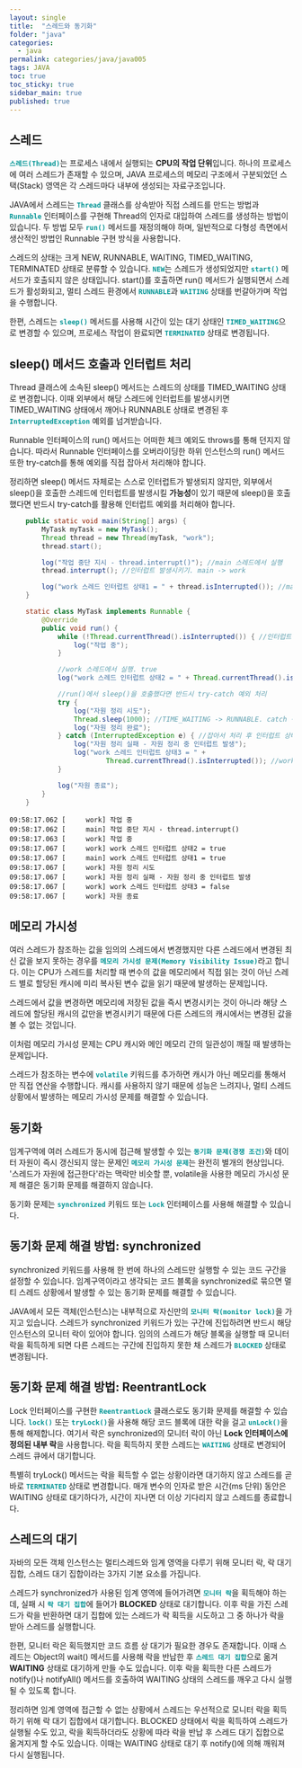```yaml
---
layout: single
title:  "스레드와 동기화"
folder: "java"
categories:
  - java
permalink: categories/java/java005
tags: JAVA
toc: true
toc_sticky: true
sidebar_main: true
published: true
---
```


## 스레드
<span style="color: rgb(3, 150, 150); font-weight: bold;">`스레드(Thread)`</span>는 프로세스 내에서 실행되는 **CPU의 작업 단위**입니다. 하나의 프로세스에 여러 스레드가 존재할 수 있으며, JAVA 프로세스의 메모리 구조에서 구분되었던 스택(Stack) 영역은 각 스레드마다 내부에 생성되는 자료구조입니다.

JAVA에서 스레드는 <span style="color: rgb(3, 150, 150); font-weight: bold;">`Thread`</span> 클래스를 상속받아 직접 스레드를 만드는 방법과 <span style="color: rgb(3, 150, 150); font-weight: bold;">`Runnable`</span> 인터페이스를 구현해 Thread의 인자로 대입하여 스레드를 생성하는 방법이 있습니다. 두 방법 모두 <span style="color: rgb(3, 150, 150); font-weight: bold;">`run()`</span> 메서드를 재정의해야 하며, 일반적으로 다형성 측면에서 생산적인 방법인 Runnable 구현 방식을 사용합니다.

스레드의 상태는 크게 NEW, RUNNABLE, WAITING, TIMED_WAITING, TERMINATED 상태로 분류할 수 있습니다. <span style="color: rgb(3, 150, 150); font-weight: bold;">`NEW`</span>는 스레드가 생성되었지만 <span style="color: rgb(3, 150, 150); font-weight: bold;">`start()`</span> 메서드가 호출되지 않은 상태입니다. start()를 호출하면 run() 메서드가 실행되면서 스레드가 활성화되고, 멀티 스레드 환경에서 <span style="color: rgb(3, 150, 150); font-weight: bold;">`RUNNABLE`</span>과 <span style="color: rgb(3, 150, 150); font-weight: bold;">`WAITING`</span> 상태를 번갈아가며 작업을 수행합니다.

한편, 스레드는 <span style="color: rgb(3, 150, 150); font-weight: bold;">`sleep()`</span> 메서드를 사용해 시간이 있는 대기 상태인 <span style="color: rgb(3, 150, 150); font-weight: bold;">`TIMED_WAITING`</span>으로 변경할 수 있으며, 프로세스 작업이 완료되면 <span style="color: rgb(3, 150, 150); font-weight: bold;">`TERMINATED`</span> 상태로 변경됩니다.

## sleep() 메서드 호출과 인터럽트 처리
Thread 클래스에 소속된 sleep() 메서드는 스레드의 상태를 TIMED_WAITING 상태로 변경합니다. 이때 외부에서 해당 스레드에 인터럽트를 발생시키면 TIMED_WAITING 상태에서 깨어나 RUNNABLE 상태로 변경된 후 <span style="color: rgb(3, 150, 150); font-weight: bold;">`InterruptedException`</span> 예외를 넘겨받습니다.

Runnable 인터페이스의 run() 메서드는 어떠한 체크 예외도 throws를 통해 던지지 않습니다. 따라서 Runnable 인터페이스를 오버라이딩한 하위 인스턴스의 run() 메서드 또한 try-catch를 통해 예외를 직접 잡아서 처리해야 합니다.

정리하면 sleep() 메서드 자체로는 스스로 인터럽트가 발생되지 않지만, 외부에서 sleep()을 호출한 스레드에 인터럽트를 발생시킬 **가능성**이 있기 때문에 sleep()을 호출했다면 반드시 try-catch를 활용해 인터럽트 예외를 처리해야 합니다.

```java
    public static void main(String[] args) {
        MyTask myTask = new MyTask();
        Thread thread = new Thread(myTask, "work");
        thread.start();

        log("작업 중단 지시 - thread.interrupt()"); //main 스레드에서 실행
        thread.interrupt(); //인터럽트 발생시키기. main -> work

        log("work 스레드 인터럽트 상태1 = " + thread.isInterrupted()); //main 스레드에서 실행. true
    }

    static class MyTask implements Runnable {
        @Override
        public void run() {
            while (!Thread.currentThread().isInterrupted()) { //인터럽트 상태 변경 X
                log("작업 중");
            }

            //work 스레드에서 실행. true
            log("work 스레드 인터럽트 상태2 = " + Thread.currentThread().isInterrupted());

            //run()에서 sleep()을 호출했다면 반드시 try-catch 예외 처리
            try {
                log("자원 정리 시도");
                Thread.sleep(1000); //TIME_WAITING -> RUNNABLE. catch 구문 실행
                log("자원 정리 완료");
            } catch (InterruptedException e) { //잡아서 처리 후 인터럽트 상태 해제
                log("자원 정리 실패 - 자원 정리 중 인터럽트 발생");
                log("work 스레드 인터럽트 상태3 = " +
                        Thread.currentThread().isInterrupted()); //work 스레드에서 실행. false
            }

            log("자원 종료");
        }
    }
```
```
09:58:17.062 [     work] 작업 중
09:58:17.062 [     main] 작업 중단 지시 - thread.interrupt()
09:58:17.063 [     work] 작업 중
09:58:17.067 [     work] work 스레드 인터럽트 상태2 = true
09:58:17.067 [     main] work 스레드 인터럽트 상태1 = true
09:58:17.067 [     work] 자원 정리 시도
09:58:17.067 [     work] 자원 정리 실패 - 자원 정리 중 인터럽트 발생
09:58:17.067 [     work] work 스레드 인터럽트 상태3 = false
09:58:17.067 [     work] 자원 종료
```

## 메모리 가시성
여러 스레드가 참조하는 값을 임의의 스레드에서 변경했지만 다른 스레드에서 변경된 최신 값을 보지 못하는 경우를 <span style="color: rgb(3, 150, 150); font-weight: bold;">`메모리 가시성 문제(Memory Visibility Issue)`</span>라고 합니다. 이는 CPU가 스레드를 처리할 때 변수의 값을 메모리에서 직접 읽는 것이 아닌 스레드 별로 할당된 캐시에 미리 복사된 변수 값을 읽기 때문에 발생하는 문제입니다.

스레드에서 값을 변경하면 메모리에 저장된 값을 즉시 변경시키는 것이 아니라 해당 스레드에 할당된 캐시의 값만을 변경시키기 때문에 다른 스레드의 캐시에서는 변경된 값을 볼 수 없는 것입니다.

이처럼 메모리 가시성 문제는 CPU 캐시와 메인 메모리 간의 일관성이 깨질 때 발생하는 문제입니다.

스레드가 참조하는 변수에 <span style="color: rgb(3, 150, 150); font-weight: bold;">`volatile`</span> 키워드를 추가하면 캐시가 아닌 메모리를 통해서만 직접 연산을 수행합니다. 캐시를 사용하지 않기 때문에 성능은 느려지나, 멀티 스레드 상황에서 발생하는 메모리 가시성 문제를 해결할 수 있습니다.

## 동기화
임계구역에 여러 스레드가 동시에 접근해 발생할 수 있는 <span style="color: rgb(3, 150, 150); font-weight: bold;">`동기화 문제(경쟁 조건)`</span>와 데이터 자원이 즉시 갱신되지 않는 문제인 <span style="color: rgb(3, 150, 150); font-weight: bold;">`메모리 가시성 문제`</span>는 완전히 별개의 현상입니다. \'스레드가 자원에 접근한다\'라는 맥락만 비슷할 뿐, volatile을 사용한 메모리 가시성 문제 해결은 동기화 문제를 해결하지 않습니다.

동기화 문제는 <span style="color: rgb(3, 150, 150); font-weight: bold;">`synchronized`</span> 키워드 또는 <span style="color: rgb(3, 150, 150); font-weight: bold;">`Lock`</span> 인터페이스를 사용해 해결할 수 있습니다.

## 동기화 문제 해결 방법: synchronized
synchronized 키워드를 사용해 한 번에 하나의 스레드만 실행할 수 있는 코드 구간을 설정할 수 있습니다. 임계구역이라고 생각되는 코드 블록을 synchronized로 묶으면 멀티 스레드 상황에서 발생할 수 있는 동기화 문제를 해결할 수 있습니다.

JAVA에서 모든 객체(인스턴스)는 내부적으로 자신만의 <span style="color: rgb(3, 150, 150); font-weight: bold;">`모니터 락(monitor lock)`</span>을 가지고 있습니다. 스레드가 synchronized 키워드가 있는 구간에 진입하려면 반드시 해당 인스턴스의 모니터 락이 있어야 합니다. 임의의 스레드가 해당 블록을 실행할 때 모니터 락을 획득하게 되면 다른 스레드는 구간에 진입하지 못한 채 스레드가 <span style="color: rgb(3, 150, 150); font-weight: bold;">`BLOCKED`</span> 상태로 변경됩니다.

## 동기화 문제 해결 방법: ReentrantLock
Lock 인터페이스를 구현한 <span style="color: rgb(3, 150, 150); font-weight: bold;">`ReentrantLock`</span> 클래스로도 동기화 문제를 해결할 수 있습니다. <span style="color: rgb(3, 150, 150); font-weight: bold;">`lock()`</span> 또는 <span style="color: rgb(3, 150, 150); font-weight: bold;">`tryLock()`</span>을 사용해 해당 코드 블록에 대한 락을 걸고 <span style="color: rgb(3, 150, 150); font-weight: bold;">`unLock()`</span>을 통해 해제합니다. 여기서 락은 synchronized의 모니터 락이 아닌 **Lock 인터페이스에 정의된 내부 락**을 사용합니다. 락을 획득하지 못한 스레드는 <span style="color: rgb(3, 150, 150); font-weight: bold;">`WAITING`</span> 상태로 변경되어 스레드 큐에서 대기합니다.

특별히 tryLock() 메서드는 락을 획득할 수 없는 상황이라면 대기하지 않고 스레드를 곧바로 <span style="color: rgb(3, 150, 150); font-weight: bold;">`TERMINATED`</span> 상태로 변경합니다. 매개 변수의 인자로 받은 시간(ms 단위) 동안은 WAITING 상태로 대기하다가, 시간이 지나면 더 이상 기다리지 않고 스레드를 종료합니다.

## 스레드의 대기
자바의 모든 객체 인스턴스는 멀티스레드와 임계 영역을 다루기 위해 모니터 락, 락 대기 집합, 스레드 대기 집합이라는 3가지 기본 요소를 가집니다.

스레드가 synchronized가 사용된 임계 영역에 들어가려면 <span style="color: rgb(3, 150, 150); font-weight: bold;">`모니터 락`</span>을 획득해야 하는데, 실패 시 <span style="color: rgb(3, 150, 150); font-weight: bold;">`락 대기 집합`</span>에 들어가 **BLOCKED** 상태로 대기합니다. 이후 락을 가진 스레드가 락을 반환하면 대기 집합에 있는 스레드가 락 획득을 시도하고 그 중 하나가 락을 받아 스레드를 실행합니다.

한편, 모니터 락은 획득했지만 코드 흐름 상 대기가 필요한 경우도 존재합니다. 이때 스레드는 Object의 wait() 메서드를 사용해 락을 반납한 후 <span style="color: rgb(3, 150, 150); font-weight: bold;">`스레드 대기 집합`</span>으로 옮겨 **WAITING** 상태로 대기하게 만들 수도 있습니다. 이후 락을 획득한 다른 스레드가 notify()나 notifyAll() 메서드를 호출하여 WAITING 상태의 스레드를 깨우고 다시 실행될 수 있도록 합니다.

정리하면 임계 영역에 접근할 수 없는 상황에서 스레드는 우선적으로 모니터 락을 획득하기 위해 락 대기 집합에서 대기합니다. BLOCKED 상태에서 락을 획득하여 스레드가 실행될 수도 있고, 락을 획득하더라도 상황에 따라 락을 반납 후 스레드 대기 집합으로 옮겨지게 할 수도 있습니다. 이때는 WAITING 상태로 대기 후 notify()에 의해 깨워져 다시 실행됩니다.